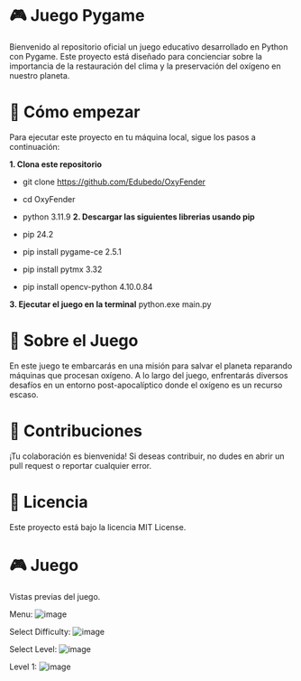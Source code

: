 # 🎮  Juego Pygame

Bienvenido al repositorio oficial un juego educativo desarrollado en Python con Pygame. Este proyecto está diseñado para concienciar sobre la importancia de la restauración del clima y la preservación del oxígeno en nuestro planeta.

# 🚀 Cómo empezar

Para ejecutar este proyecto en tu máquina local, sigue los pasos a continuación:

**1. Clona este repositorio**

- git clone https://github.com/Edubedo/OxyFender

- cd OxyFender

- python  3.11.9
**2. Descargar las siguientes librerias usando pip**
- pip 24.2
- pip install pygame-ce 2.5.1
- pip install pytmx 3.32
- pip install opencv-python 4.10.0.84


**3. Ejecutar el juego en la terminal**
python.exe main.py

# 🎯 Sobre el Juego
En este juego te embarcarás en una misión para salvar el planeta reparando máquinas que procesan oxígeno. A lo largo del juego, enfrentarás diversos desafíos en un entorno post-apocalíptico donde el oxígeno es un recurso escaso.

# 🤝 Contribuciones
¡Tu colaboración es bienvenida! Si deseas contribuir, no dudes en abrir un pull request o reportar cualquier error.

# 📜 Licencia
Este proyecto está bajo la licencia MIT License.

# 🎮 Juego
Vistas previas del juego.

Menu:
![image](https://github.com/user-attachments/assets/f9f7fb09-6036-4677-ba5a-de2711fcac74)

Select Difficulty:
![image](https://github.com/user-attachments/assets/796ca422-2cb7-48cb-b047-99ba0b8ade8d)

Select Level:
![image](https://github.com/user-attachments/assets/2a0c5cad-6c36-40d7-ad15-b648f8d3be4e)

Level 1:
![image](https://github.com/user-attachments/assets/60db547c-0488-4b40-98a8-c0e87879cdac)

